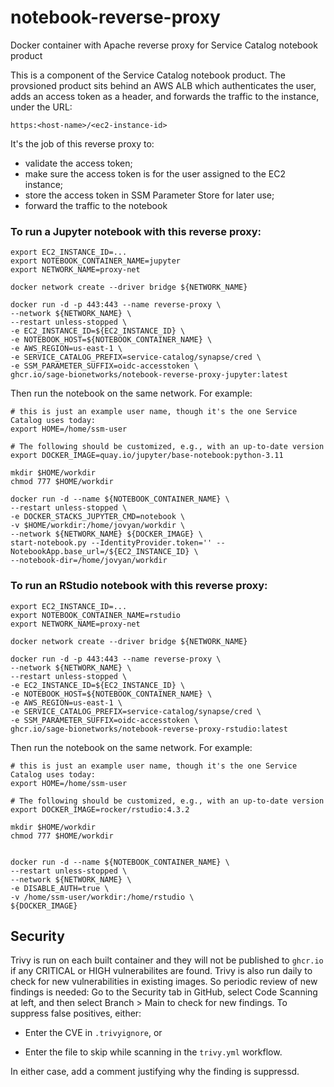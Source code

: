 # notebook-reverse-proxy
Docker container with Apache reverse proxy for Service Catalog notebook product

This is a component of the Service Catalog notebook product.
The provsioned product sits behind an AWS ALB which authenticates
the user, adds an access token as a header, and forwards the traffic
to the instance, under the URL:

```
https:<host-name>/<ec2-instance-id>
```

It's the job of this reverse proxy to:
- validate the access token;
- make sure the access token is for the user assigned to the EC2 instance;
- store the access token in SSM Parameter Store for later use;
- forward the traffic to the notebook


### To run a Jupyter notebook with this reverse proxy:

```
export EC2_INSTANCE_ID=...
export NOTEBOOK_CONTAINER_NAME=jupyter
export NETWORK_NAME=proxy-net

docker network create --driver bridge ${NETWORK_NAME}

docker run -d -p 443:443 --name reverse-proxy \
--network ${NETWORK_NAME} \
--restart unless-stopped \
-e EC2_INSTANCE_ID=${EC2_INSTANCE_ID} \
-e NOTEBOOK_HOST=${NOTEBOOK_CONTAINER_NAME} \
-e AWS_REGION=us-east-1 \
-e SERVICE_CATALOG_PREFIX=service-catalog/synapse/cred \
-e SSM_PARAMETER_SUFFIX=oidc-accesstoken \
ghcr.io/sage-bionetworks/notebook-reverse-proxy-jupyter:latest

```

Then run the notebook on the same network. For example:

```
# this is just an example user name, though it's the one Service Catalog uses today:
export HOME=/home/ssm-user

# The following should be customized, e.g., with an up-to-date version
export DOCKER_IMAGE=quay.io/jupyter/base-notebook:python-3.11

mkdir $HOME/workdir
chmod 777 $HOME/workdir

docker run -d --name ${NOTEBOOK_CONTAINER_NAME} \
--restart unless-stopped \
-e DOCKER_STACKS_JUPYTER_CMD=notebook \
-v $HOME/workdir:/home/jovyan/workdir \
--network ${NETWORK_NAME} ${DOCKER_IMAGE} \
start-notebook.py --IdentityProvider.token='' --NotebookApp.base_url=/${EC2_INSTANCE_ID} \
--notebook-dir=/home/jovyan/workdir

```

### To run an RStudio notebook with this reverse proxy:


```
export EC2_INSTANCE_ID=...
export NOTEBOOK_CONTAINER_NAME=rstudio
export NETWORK_NAME=proxy-net

docker network create --driver bridge ${NETWORK_NAME}

docker run -d -p 443:443 --name reverse-proxy \
--network ${NETWORK_NAME} \
--restart unless-stopped \
-e EC2_INSTANCE_ID=${EC2_INSTANCE_ID} \
-e NOTEBOOK_HOST=${NOTEBOOK_CONTAINER_NAME} \
-e AWS_REGION=us-east-1 \
-e SERVICE_CATALOG_PREFIX=service-catalog/synapse/cred \
-e SSM_PARAMETER_SUFFIX=oidc-accesstoken \
ghcr.io/sage-bionetworks/notebook-reverse-proxy-rstudio:latest

```

Then run the notebook on the same network. For example:

```
# this is just an example user name, though it's the one Service Catalog uses today:
export HOME=/home/ssm-user

# The following should be customized, e.g., with an up-to-date version
export DOCKER_IMAGE=rocker/rstudio:4.3.2

mkdir $HOME/workdir
chmod 777 $HOME/workdir


docker run -d --name ${NOTEBOOK_CONTAINER_NAME} \
--restart unless-stopped \
--network ${NETWORK_NAME} \
-e DISABLE_AUTH=true \
-v /home/ssm-user/workdir:/home/rstudio \
${DOCKER_IMAGE}

```


## Security

Trivy is run on each built container and they will not be published
to `ghcr.io` if any CRITICAL or HIGH
vulnerabilites are found.  Trivy is also run daily to check for new
vulnerabilities in existing images.  So periodic review of new findings
is needed:  Go to the Security tab in GitHub, select Code Scanning at left,
and then select Branch > Main to check for new findings.  To suppress
false positives, either:

- Enter the CVE in `.trivyignore`, or

- Enter the file to skip while scanning in the `trivy.yml` workflow.

In either case, add a comment justifying why the finding is suppressd.
